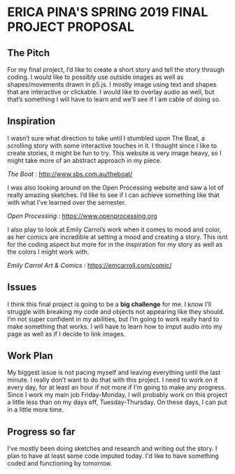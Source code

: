 # ERICA PINA'S SPRING 2019 FINAL PROJECT PROPOSAL

## The Pitch
For my final project, I’d like to create a short story and tell the story through coding. I would like to possibly use outside images as well as shapes/movements drawn in p5.js. I mostly image using text and shapes that are interactive or clickable. I would like to overlay audio as well, but that’s something I will have to learn and we’ll see if I am cable of doing so.

## Inspiration
I wasn’t sure what direction to take until I stumbled upon The Boat, a scrolling story with some interactive touches in it. I thought since I like to create stories, it might be fun to try. This website is very image heavy, so I might take more of an abstract approach in my piece.

_The Boat_ : http://www.sbs.com.au/theboat/

I was also looking around on the Open Processing website and saw a lot of really amazing sketches. I’d like to see if I can achieve something like that with what I’ve learned over the semester.

_Open Processing_ : https://www.openprocessing.org

I also play to look at Emily Carrol’s work when it comes to mood and color, as her comics are incredible at setting a mood and creating a story. This isnt for the coding aspect but more for in the inspiration for my story as well as the colors I might work with.

_Emily Carrol Art & Comics_ : https://emcarroll.com/comic/

## Issues
I think this final project is going to be a **big challenge** for me. I know I’ll struggle with breaking my code and objects not appearing like they should. I’m not super confident in my abilities, but I’m going to work really hard to make something that works. I will have to learn how to imput audio into my page as well as if I decide to link images.

## Work Plan
My biggest issue is not pacing myself and leaving everything until the last minute. I really don’t want to do that with this project. I need to work on it every day, for at least an hour if not more if I’m going to make any progress. Since I work my main job Friday-Monday, I will probably work on this project a little less than on my days off, Tuesday-Thursday. On these days, I can put in a little more time.

## Progress so far
I’ve mostly been doing sketches and research and writing out the story. I plan to have at least some code imputed today. I'd like to have something coded and functioning by tomorrow. 
